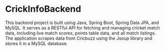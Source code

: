 # CrickInfoBackend
This backend project is built using Java, Spring Boot, Spring Data JPA, and MySQL. It serves as a RESTful API for fetching and managing cricket match data, including live match scores, points table data, and all match listings. The application scrapes data from Cricbuzz using the Jsoup library and stores it in a MySQL database.
